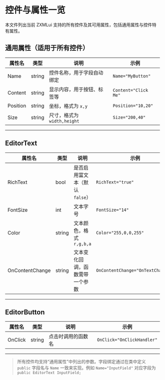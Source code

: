 # 控件与属性一览

本文件列出当前 ZXMLui 支持的所有控件及其可用属性，包括通用属性与控件特有属性。

## 通用属性（适用于所有控件）

| 属性名    | 类型     | 说明                           | 示例                             |
|-----------|----------|--------------------------------|----------------------------------|
| Name      | string   | 控件名称，用于字段自动绑定     | `Name="MyButton"`               |
| Content   | string   | 显示内容，用于按钮、标签等     | `Content="Click Me"`            |
| Position  | string   | 坐标，格式为 `x,y`             | `Position="10,20"`              |
| Size      | string   | 尺寸，格式为 `width,height`    | `Size="200,40"`                 |

---

## EditorText

| 属性名         | 类型     | 说明                               | 示例                                     |
|----------------|----------|------------------------------------|------------------------------------------|
| RichText       | bool     | 是否启用富文本（默认 `false`）     | `RichText="true"`                        |
| FontSize       | int      | 文本字号                           | `FontSize="14"`                          |
| Color          | string   | 文本颜色，格式 `r,g,b,a`           | `Color="255,0,0,255"`                    |
| OnContentChange| string   | 文本变化回调，函数需带一个参数     | `OnContentChange="OnTextChanged"`       |

---

## EditorButton

| 属性名    | 类型     | 说明                           | 示例                             |
|-----------|----------|--------------------------------|----------------------------------|
| OnClick   | string   | 点击时调用的函数名             | `OnClick="OnClickHandler"`       |

---

> 所有控件均支持“通用属性”中列出的参数。字段绑定通过在类中定义 `public` 字段名与 `Name` 一致来实现。例如 `Name="InputField"` 对应字段为 `public EditorText InputField;`

